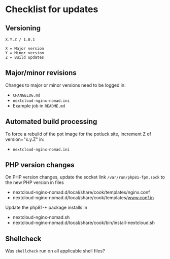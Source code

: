 # Checklist for updates

## Versioning
```
X.Y.Z / 1.0.1

X = Major version
Y = Minor version
Z = Build updates
```

## Major/minor revisions
Changes to major or minor versions need to be logged in:
* `CHANGELOG.md`
* `nextcloud-nginx-nomad.ini`
* Example job in `README.md`

## Automated build processing
To force a rebuild of the pot image for the potluck site, increment Z of version="x.y.Z" in:
* `nextcloud-nginx-nomad.ini`

## PHP version changes
On PHP version changes, update the socket link `/var/run/php81-fpm.sock` to the new PHP version in files
* nextcloud-nginx-nomad.d/local/share/cook/templates/nginx.conf
* nextcloud-nginx-nomad.d/local/share/cook/templates/www.conf.in

Update the php81-* package installs in 
* nextcloud-nginx-nomad.sh
* nextcloud-nginx-nomad.d/local/share/cook/bin/install-nextcloud.sh

## Shellcheck
Was `shellcheck` run on all applicable shell files?
